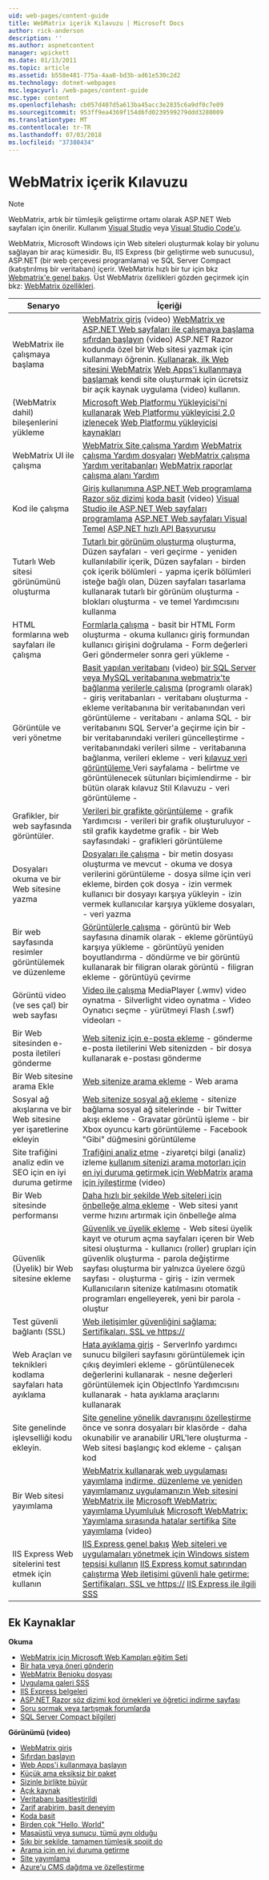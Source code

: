 ```yaml
---
uid: web-pages/content-guide
title: WebMatrix içerik Kılavuzu | Microsoft Docs
author: rick-anderson
description: ''
ms.author: aspnetcontent
manager: wpickett
ms.date: 01/13/2011
ms.topic: article
ms.assetid: b558e481-775a-4aa0-bd3b-ad61e530c2d2
ms.technology: dotnet-webpages
msc.legacyurl: /web-pages/content-guide
msc.type: content
ms.openlocfilehash: cb057d407d5a613ba45acc3e2835c6a9df0c7e09
ms.sourcegitcommit: 953ff9ea4369f154d6fd0239599279ddd3280009
ms.translationtype: MT
ms.contentlocale: tr-TR
ms.lasthandoff: 07/03/2018
ms.locfileid: "37380434"
---
```

<a name="webmatrix-content-guide"></a>WebMatrix içerik Kılavuzu
====================

> [!NOTE] 
> WebMatrix, artık bir tümleşik geliştirme ortamı olarak ASP.NET Web sayfaları için önerilir. Kullanım [Visual Studio](xref:aspnet/web-pages/overview/getting-started/program-asp-net-web-pages-in-visual-studio) veya [Visual Studio Code'u](https://code.visualstudio.com/).

WebMatrix, Microsoft Windows için Web siteleri oluşturmak kolay bir yolunu sağlayan bir araç kümesidir. Bu, IIS Express (bir geliştirme web sunucusu), ASP.NET (bir web çerçevesi programlama) ve SQL Server Compact (katıştırılmış bir veritabanı) içerir. WebMatrix hızlı bir tur için bkz [Webmatrix'e genel bakış](https://www.microsoft.com/web/webmatrix/). Üst WebMatrix özellikleri gözden geçirmek için bkz: [WebMatrix özellikleri](https://www.microsoft.com/web/webmatrix/features/).

| **Senaryo** | **İçeriği** |
| --- | --- |
| WebMatrix ile çalışmaya başlama | [WebMatrix giriş](https://mediadl.microsoft.com/mediadl/www/s/silverlight/video/web/webmatrix/intro.mp4) (video) [WebMatrix ve ASP.NET Web sayfaları ile çalışmaya başlama](https://go.microsoft.com/fwlink/?LinkId=202889) [sıfırdan başlayın](https://mediadl.microsoft.com/mediadl/www/s/silverlight/video/web/webmatrix/walkthrough1b.mp4) (video) ASP.NET Razor kodunda özel bir Web sitesi yazmak için kullanmayı öğrenin. [Kullanarak, ilk Web sitesini WebMatrix](https://go.microsoft.com/fwlink/?LinkId=208553) [Web Apps'i kullanmaya başlamak](https://mediadl.microsoft.com/mediadl/www/s/silverlight/video/web/webmatrix/walkthrough2b.mp4) kendi site oluşturmak için ücretsiz bir açık kaynak uygulama (video) kullanın. |
| (WebMatrix dahil) bileşenlerini yükleme | [Microsoft Web Platformu Yükleyicisi'ni kullanarak](https://www.iis.net/learn/install/web-platform-installer/using-the-microsoft-web-platform-installer) [Web Platformu yükleyicisi 2.0 izlenecek](https://www.iis.net/learn/install/web-platform-installer/web-platform-installer-20-walkthrough) [Web Platformu yükleyicisi kaynakları](https://www.iis.net/learn/install/web-platform-installer/web-platform-installer-resources) |
| WebMatrix UI ile çalışma | [WebMatrix Site çalışma Yardım](https://go.microsoft.com/fwlink/?LinkId=208788) [WebMatrix çalışma Yardım dosyaları](https://go.microsoft.com/fwlink/?LinkId=208787) [WebMatrix çalışma Yardım veritabanları](https://go.microsoft.com/fwlink/?LinkId=208786) [WebMatrix raporlar çalışma alanı Yardım](https://go.microsoft.com/fwlink/?LinkId=208789) |
| Kod ile çalışma | [Giriş kullanımına ASP.NET Web programlama Razor söz dizimi](https://go.microsoft.com/fwlink/?LinkId=202890) [koda basit](https://mediadl.microsoft.com/mediadl/www/s/silverlight/video/web/webmatrix/webx-aspnetpages.mp4) (video) [Visual Studio ile ASP.NET Web sayfaları programlama](https://go.microsoft.com/fwlink/?LinkId=205854) [ASP.NET Web sayfaları Visual Temel](https://go.microsoft.com/fwlink/?LinkId=202908) [ASP.NET hızlı API Başvurusu](https://go.microsoft.com/fwlink/?LinkId=202907) |
| Tutarlı Web sitesi görünümünü oluşturma | [Tutarlı bir görünüm oluşturma](https://go.microsoft.com/fwlink/?LinkId=202891) oluşturma, Düzen sayfaları - veri geçirme - yeniden kullanılabilir içerik, Düzen sayfaları - birden çok içerik bölümleri - yapma içerik bölümleri isteğe bağlı olan, Düzen sayfaları tasarlama kullanarak tutarlı bir görünüm oluşturma - blokları oluşturma - ve temel Yardımcısını kullanma |
| HTML formlarına web sayfaları ile çalışma | [Formlarla çalışma](https://go.microsoft.com/fwlink/?LinkId=202892) - basit bir HTML Form oluşturma - okuma kullanıcı giriş formundan kullanıcı girişini doğrulama - Form değerleri Geri göndermeler sonra geri yükleme - |
| Görüntüle ve veri yönetme | [Basit yapılan veritabanı](https://mediadl.microsoft.com/mediadl/www/s/silverlight/video/web/webmatrix/webx-databases.mp4) (video) [bir SQL Server veya MySQL veritabanına webmatrix'te bağlanma](https://go.microsoft.com/fwlink/?LinkId=208661) [verilerle çalışma](https://go.microsoft.com/fwlink/?LinkId=202893) (programlı olarak) - giriş veritabanları - veritabanı oluşturma - ekleme veritabanına bir veritabanından veri görüntüleme - veritabanı - anlama SQL - bir veritabanını SQL Server'a geçirme için bir - bir veritabanındaki verileri güncelleştirme - veritabanındaki verileri silme - veritabanına bağlanma, verileri ekleme - veri [kılavuz veri görüntüleme ](https://go.microsoft.com/fwlink/?LinkId=202894) Veri sayfalama - belirtme ve görüntülenecek sütunları biçimlendirme - bir bütün olarak kılavuz Stil Kılavuzu - veri görüntüleme - |
| Grafikler, bir web sayfasında görüntüler. | [Verileri bir grafikte görüntüleme](https://go.microsoft.com/fwlink/?LinkId=202895) - grafik Yardımcısı - verileri bir grafik oluşturuluyor - stil grafik kaydetme grafik - bir Web sayfasındaki - grafikleri görüntüleme |
| Dosyaları okuma ve bir Web sitesine yazma | [Dosyaları ile çalışma](https://go.microsoft.com/fwlink/?LinkId=202896) - bir metin dosyası oluşturma ve mevcut - okuma ve dosya verilerini görüntüleme - dosya silme için veri ekleme, birden çok dosya - izin vermek kullanıcı bir dosyayı karşıya yükleyin - izin vermek kullanıcılar karşıya yükleme dosyaları, - veri yazma |
| Bir web sayfasında resimler görüntülemek ve düzenleme | [Görüntülerle çalışma](https://go.microsoft.com/fwlink/?LinkId=202897) - görüntü bir Web sayfasına dinamik olarak - ekleme görüntüyü karşıya yükleme - görüntüyü yeniden boyutlandırma - döndürme ve bir görüntü kullanarak bir filigran olarak görüntü - filigran ekleme - görüntüyü çevirme |
| Görüntü video (ve ses çal) bir web sayfası | [Video ile çalışma](https://go.microsoft.com/fwlink/?LinkId=202898) MediaPlayer (.wmv) video oynatma - Silverlight video oynatma - Video Oynatıcı seçme - yürütmeyi Flash (.swf) videoları - |
| Bir Web sitesinden e-posta iletileri gönderme | [Web siteniz için e-posta ekleme](https://go.microsoft.com/fwlink/?LinkId=202899) - gönderme e-posta iletilerini Web sitenizden - bir dosya kullanarak e-postası gönderme |
| Bir Web sitesine arama Ekle | [Web sitenize arama ekleme](https://go.microsoft.com/fwlink/?LinkId=202900) - Web arama |
| Sosyal ağ akışlarına ve bir Web sitesine yer işaretlerine ekleyin | [Web sitenize sosyal ağ ekleme](https://go.microsoft.com/fwlink/?LinkId=202901) - sitenize bağlama sosyal ağ sitelerinde - bir Twitter akışı ekleme - Gravatar görüntü işleme - bir Xbox oyuncu kartı görüntüleme - Facebook "Gibi" düğmesini görüntüleme |
| Site trafiğini analiz edin ve SEO için en iyi duruma getirme | [Trafiğini analiz etme](https://go.microsoft.com/fwlink/?LinkId=202902) -ziyaretçi bilgi (analiz) izleme [kullanım sitenizi arama motorları için en iyi duruma getirmek için WebMatrix](https://go.microsoft.com/fwlink/?LinkId=202953) [arama için iyileştirme](https://mediadl.microsoft.com/mediadl/www/s/silverlight/video/web/webmatrix/webx-seo.mp4) (video) |
| Bir Web sitesinde performansı | [Daha hızlı bir şekilde Web siteleri için önbelleğe alma ekleme](https://go.microsoft.com/fwlink/?LinkId=202903) - Web sitesi yanıt verme hızını artırmak için önbelleğe alma |
| Güvenlik (Üyelik) bir Web sitesine ekleme | [Güvenlik ve üyelik ekleme](https://go.microsoft.com/fwlink/?LinkId=202904) - Web sitesi üyelik kayıt ve oturum açma sayfaları içeren bir Web sitesi oluşturma - kullanıcı (roller) grupları için güvenlik oluşturma - parola değiştirme sayfası oluşturma bir yalnızca üyelere özgü sayfası - oluşturma - giriş - izin vermek Kullanıcıların sitenize katılmasını otomatik programları engelleyerek, yeni bir parola - oluştur |
| Test güvenli bağlantı (SSL) | [Web iletişimler güvenliğini sağlama: Sertifikaları, SSL ve https://](https://go.microsoft.com/fwlink/?LinkId=208660) |
| Web Araçları ve teknikleri kodlama sayfaları hata ayıklama | [Hata ayıklama giriş](https://go.microsoft.com/fwlink/?LinkId=202905) - ServerInfo yardımcı sunucu bilgileri sayfasını görüntülemek için çıkış deyimleri ekleme - görüntülenecek değerlerini kullanarak - nesne değerleri görüntülemek için ObjectInfo Yardımcısını kullanarak - hata ayıklama araçlarını kullanarak |
| Site genelinde işlevselliği kodu ekleyin. | [Site geneline yönelik davranışını özelleştirme](https://go.microsoft.com/fwlink/?LinkId=202906) önce ve sonra dosyaları bir klasörde - daha okunabilir ve aranabilir URL'lere oluşturma - Web sitesi başlangıç kod ekleme - çalışan kod |
| Bir Web sitesi yayımlama | [WebMatrix kullanarak web uygulaması yayımlama](https://go.microsoft.com/fwlink/?LinkId=202954) [indirme, düzenleme ve yeniden yayımlamanız uygulamanızın Web sitesini WebMatrix ile](https://go.microsoft.com/?linkid=9751042) [Microsoft WebMatrix: yayımlama Uyumluluk](https://www.iis.net/learn/develop/troubleshooting-webmatrix/microsoft-webmatrix-publish-compatibility) [ Microsoft WebMatrix: Yayımlama sırasında hatalar sertifika](https://www.iis.net/learn/develop/troubleshooting-webmatrix/microsoft-webmatrix-certificate-errors-during-publishing) [Site yayımlama](https://mediadl.microsoft.com/mediadl/www/s/silverlight/video/web/webmatrix/webx-publish.mp4) (video) |
| IIS Express Web sitelerini test etmek için kullanın | [IIS Express genel bakış](https://www.iis.net/learn/extensions/introduction-to-iis-express/iis-express-overview) [Web siteleri ve uygulamaları yönetmek için Windows sistem tepsisi kullanın](https://www.iis.net/learn/extensions/using-iis-express/using-the-windows-system-tray-to-manage-websites-and-applications) [IIS Express komut satırından çalıştırma](https://www.iis.net/learn/extensions/using-iis-express/running-iis-express-from-the-command-line) [Web iletişimi güvenli hale getirme: Sertifikaları, SSL ve https://](https://go.microsoft.com/fwlink/?LinkId=208660) [IIS Express ile ilgili SSS](https://www.iis.net/learn/extensions/introduction-to-iis-express/iis-express-faq) |

## <a name="additional-resources"></a>Ek Kaynaklar

**Okuma**

- [WebMatrix için Microsoft Web Kampları eğitim Seti](http://trainingkit.webcamps.ms/WebMatrix.htm)
- [Bir hata veya öneri gönderin](https://go.microsoft.com/fwlink/?LinkId=195940)
- [WebMatrix Benioku dosyası](readme/index.md)
- [Uygulama galeri SSS](https://go.microsoft.com/fwlink/?LinkId=196179)
- [IIS Express belgeleri](https://go.microsoft.com/fwlink/?LinkID=195075)
- [ASP.NET Razor söz dizimi kod örnekleri ve öğretici indirme sayfası](https://go.microsoft.com/fwlink/?LinkId=208516)
- [Soru sormak veya tartışmak forumlarda](https://forums.asp.net/1224.aspx)
- [SQL Server Compact bilgileri](https://go.microsoft.com/fwlink/?LinkId=195939)

**Görünümü (video)**

- [WebMatrix giriş](https://mediadl.microsoft.com/mediadl/www/s/silverlight/video/web/webmatrix/intro.mp4)
- [Sıfırdan başlayın](https://mediadl.microsoft.com/mediadl/www/s/silverlight/video/web/webmatrix/walkthrough1b.mp4)
- [Web Apps'i kullanmaya başlayın](https://mediadl.microsoft.com/mediadl/www/s/silverlight/video/web/webmatrix/walkthrough2b.mp4)
- [Küçük ama eksiksiz bir paket](https://mediadl.microsoft.com/mediadl/www/s/silverlight/video/web/webmatrix/webx-compact.mp4)
- [Sizinle birlikte büyür](https://mediadl.microsoft.com/mediadl/www/s/silverlight/video/web/webmatrix/webx-extend.mp4)
- [Açık kaynak](https://mediadl.microsoft.com/mediadl/www/s/silverlight/video/web/webmatrix/webx-webapps-b.mp4)
- [Veritabanı basitleştirildi](https://mediadl.microsoft.com/mediadl/www/s/silverlight/video/web/webmatrix/webx-databases.mp4)
- [Zarif arabirim, basit deneyim](https://mediadl.microsoft.com/mediadl/www/s/silverlight/video/web/webmatrix/webx-ux.mp4)
- [Koda basit](https://mediadl.microsoft.com/mediadl/www/s/silverlight/video/web/webmatrix/webx-aspnetpages.mp4)
- [Birden çok "Hello, World"](https://mediadl.microsoft.com/mediadl/www/s/silverlight/video/web/webmatrix/webx-helpers.mp4)
- [Masaüstü veya sunucu, tümü aynı olduğu](https://mediadl.microsoft.com/mediadl/www/s/silverlight/video/web/webmatrix/webx-enviroment.mp4)
- [Sıkı bir şekilde, tamamen tümleşik spojit do](https://mediadl.microsoft.com/mediadl/www/s/silverlight/video/web/webmatrix/webx-integrated.mp4)
- [Arama için en iyi duruma getirme](https://mediadl.microsoft.com/mediadl/www/s/silverlight/video/web/webmatrix/webx-seo.mp4)
- [Site yayımlama](https://mediadl.microsoft.com/mediadl/www/s/silverlight/video/web/webmatrix/webx-publish.mp4)
- [Azure'u CMS dağıtma ve özelleştirme](https://mediadl.microsoft.com/mediadl/www/s/silverlight/video/web/webmatrix/walkthrough2b.mp4)
